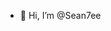 - 👋 Hi, I’m @Sean7ee

<!---
Sean7ee/Sean7ee is a ✨ special ✨ repository because its `README.md` (this file) appears on your GitHub profile.
You can click the Preview link to take a look at your changes.
--->
